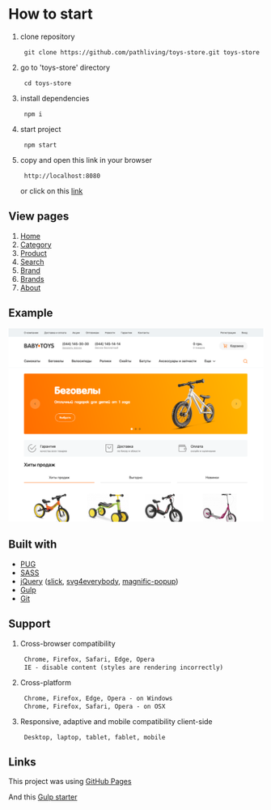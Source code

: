 How to start
===
1) clone repository
				
		git clone https://github.com/pathliving/toys-store.git toys-store

2) go to 'toys-store' directory

		cd toys-store

3) install dependencies

		npm i

4) start project

		npm start

5) copy and open this link in your browser

		http://localhost:8080


	or click on this [link](http://localhost:8080)

View pages
---
1) [Home](https://pathliving.github.io/toys-store/index.html)
2) [Category](https://pathliving.github.io/toys-store/category.html)
3) [Product](https://pathliving.github.io/toys-store/product.html)
4) [Search](https://pathliving.github.io/toys-store/search.html)
5) [Brand](https://pathliving.github.io/toys-store/brand.html)
6) [Brands](https://pathliving.github.io/toys-store/brands.html)
7) [About](https://pathliving.github.io/toys-store/static-page.html)

Example
---

<img src="example/index.png" width="900">

Built with
---

* [PUG](https://pugjs.org/api/getting-started.html)
* [SASS](https://sass-lang.com/)
* [jQuery](http://api.jquery.com/) ([slick](https://github.com/kenwheeler/slick), [svg4everybody](https://github.com/jonathantneal/svg4everybody), [magnific-popup](https://github.com/dimsemenov/Magnific-Popup))
* [Gulp](https://gulpjs.com/)
* [Git](https://git-scm.com/)

Support
---
1) Cross-browser compatibility 

		Chrome, Firefox, Safari, Edge, Opera
		IE - disable content (styles are rendering incorrectly)

2) Cross-platform

		Chrome, Firefox, Edge, Opera - on Windows
		Chrome, Firefox, Safari, Opera - on OSX

3) Responsive, adaptive and mobile compatibility client-side

		Desktop, laptop, tablet, fablet, mobile

Links
---

This project was using [GitHub Pages](https://pages.github.com/)

And this [Gulp starter](https://github.com/nicothin/NTH-start-project)